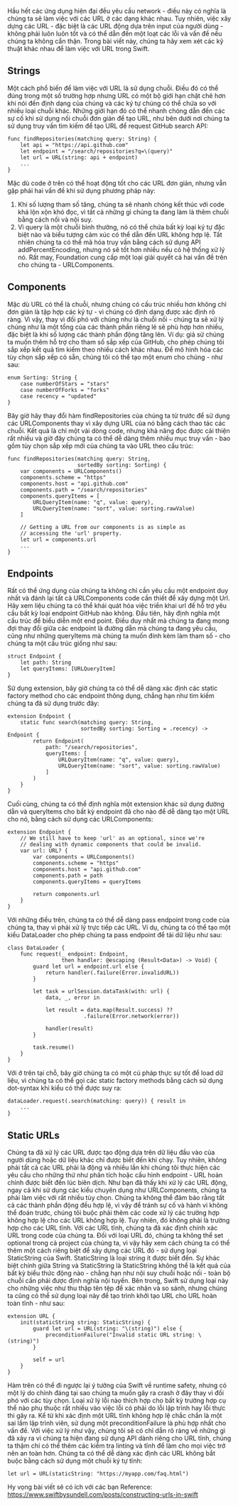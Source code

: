 Hầu hết các ứng dụng hiện đại đều yêu cầu network - điều này có nghĩa là chúng ta sẽ làm việc với các URL ở các dạng khác nhau. Tuy nhiên, việc xây dựng các URL - đặc biệt là các URL động dựa trên input của người dùng - không phải luôn luôn tốt và có thể dẫn đến một loạt các lỗi và vấn đề nếu chúng ta không cẩn thận.
Trong bài viết này, chúng ta hãy xem xét các kỹ thuật khác nhau để làm việc với URL trong Swift.
## Strings
Một cách phổ biến để làm việc với URL là sử dụng chuỗi. Điều đó có thể đúng trong một số trường hợp nhưng URL có một bộ giới hạn chặt chẽ hơn khi nói đến định dạng của chúng và các ký tự chúng có thể chứa so với nhiều loại chuỗi khác.
Những giới hạn đó có thể nhanh chóng dẫn đến các sự cố khi sử dụng nối chuỗi đơn giản để tạo URL, như bên dưới nơi chúng ta sử dụng truy vấn tìm kiếm để tạo URL để request GitHub search API:
```
func findRepositories(matching query: String) {
    let api = "https://api.github.com"
    let endpoint = "/search/repositories?q=\(query)"
    let url = URL(string: api + endpoint)
    ...
}
```
Mặc dù code ở trên có thể hoạt động tốt cho các URL đơn giản, nhưng vẫn gặp phải hai vấn đề khi sử dụng phương pháp này:
1. Khi số lượng tham số tăng, chúng ta sẽ nhanh chóng kết thúc với code khá lộn xộn khó đọc, vì tất cả những gì chúng ta đang làm là thêm chuỗi bằng cách nối và nội suy.
2. Vì query là một chuỗi bình thường, nó có thể chứa bất kỳ loại ký tự đặc biệt nào và biểu tượng cảm xúc có thể dẫn đến URL không hợp lệ. Tất nhiên chúng ta có thể mã hóa truy vấn bằng cách sử dụng API addPercentEncoding, nhưng nó sẽ tốt hơn nhiều nếu có hệ thống xử lý nó.
Rất may, Foundation cung cấp một loại giải quyết cả hai vấn đề trên cho chúng ta - URLComponents.
## Components
Mặc dù URL có thể là chuỗi, nhưng chúng có cấu trúc nhiều hơn không chỉ đơn giản là tập hợp các ký tự - vì chúng có định dạng được xác định rõ ràng. Vì vậy, thay vì đối phó với chúng như là chuỗi nối - chúng ta sẽ xử lý chúng như là một tổng của các thành phần riêng lẻ sẽ phù hợp hơn nhiều, đặc biệt là khi số lượng các thành phần động tăng lên.
Ví dụ: giả sử chúng ta muốn thêm hỗ trợ cho tham số sắp xếp của GitHub, cho phép chúng tôi sắp xếp kết quả tìm kiếm theo nhiều cách khác nhau. Để mô hình hóa các tùy chọn sắp xếp có sẵn, chúng tôi có thể tạo một enum cho chúng - như sau:
```
enum Sorting: String {
    case numberOfStars = "stars"
    case numberOfForks = "forks"
    case recency = "updated"
}
```
Bây giờ hãy thay đổi hàm findRepositories của chúng ta từ trước để sử dụng các URLComponents thay vì xây dựng URL của nó bằng cách thao tác các chuỗi. Kết quả là chỉ một vài dòng code, nhưng khả năng đọc được cải thiện rất nhiều và giờ đây chúng ta có thể dễ dàng thêm nhiều mục truy vấn - bao gồm tùy chọn sắp xếp mới của chúng ta vào URL theo cấu trúc:
```
func findRepositories(matching query: String,
                      sortedBy sorting: Sorting) {
    var components = URLComponents()
    components.scheme = "https"
    components.host = "api.github.com"
    components.path = "/search/repositories"
    components.queryItems = [
        URLQueryItem(name: "q", value: query),
        URLQueryItem(name: "sort", value: sorting.rawValue)
    ]

    // Getting a URL from our components is as simple as
    // accessing the 'url' property.
    let url = components.url
    ...
}
```
## Endpoints
Rất có thể ứng dụng của chúng ta không chỉ cần yêu cầu một endpoint duy nhất và đánh lại tất cả URLComponents code cần thiết để xây dựng một Url. Hãy xem liệu chúng ta có thể khái quát hóa việc triển khai url để hỗ trợ yêu cầu bất kỳ loại endpoint GitHub nào không.
Đầu tiên, hãy định nghĩa một cấu trúc để biểu diễn một end point. Điều duy nhất mà chúng ta đang mong đợi thay đổi giữa các endpoint là đường dẫn mà chúng ta đang yêu cầu, cũng như những queryItems mà chúng ta muốn đính kèm làm tham số - cho chúng ta một cấu trúc giống như sau:
```
struct Endpoint {
    let path: String
    let queryItems: [URLQueryItem]
}
```
Sử dụng extension, bây giờ chúng ta có thể dễ dàng xác định các static factory method cho các endpoint thông dụng, chẳng hạn như tìm kiếm chúng ta đã sử dụng trước đây:
```
extension Endpoint {
    static func search(matching query: String,
                       sortedBy sorting: Sorting = .recency) -> Endpoint {
        return Endpoint(
            path: "/search/repositories",
            queryItems: [
                URLQueryItem(name: "q", value: query),
                URLQueryItem(name: "sort", value: sorting.rawValue)
            ]
        )
    }
}
```
Cuối cùng, chúng ta có thể định nghĩa một extension khác sử dụng đường dẫn và queryItems cho bất kỳ endpoint đã cho nào để dễ dàng tạo một URL cho nó, bằng cách sử dụng các URLComponents:
```
extension Endpoint {
    // We still have to keep 'url' as an optional, since we're
    // dealing with dynamic components that could be invalid.
    var url: URL? {
        var components = URLComponents()
        components.scheme = "https"
        components.host = "api.github.com"
        components.path = path
        components.queryItems = queryItems

        return components.url
    }
}
```
Với những điều trên, chúng ta có thể dễ dàng pass endpoint trong code của chúng ta, thay vì phải xử lý trực tiếp các URL. Ví dụ, chúng ta có thể tạo một kiểu DataLoader cho phép chúng ta pass endpoint để tải dữ liệu như sau:
```
class DataLoader {
    func request(_ endpoint: Endpoint,
                 then handler: @escaping (Result<Data>) -> Void) {
        guard let url = endpoint.url else {
            return handler(.failure(Error.invalidURL))
        }

        let task = urlSession.dataTask(with: url) {
            data, _, error in

            let result = data.map(Result.success) ??
                        .failure(Error.network(error))

            handler(result)
        }

        task.resume()
    }
}
```
Với ở trên tại chỗ, bây giờ chúng ta có một cú pháp thực sự tốt để load dữ liệu, vì chúng ta có thể gọi các static factory methods bằng cách sử dụng dot-syntax khi kiểu có thể được suy ra:
```
dataLoader.request(.search(matching: query)) { result in
    ...
}
```
## Static URLs
Chúng ta đã xử lý các URL được tạo động dựa trên dữ liệu đầu vào của người dùng hoặc dữ liệu khác chỉ được biết đến khi chạy. Tuy nhiên, không phải tất cả các URL phải là động và nhiều lần khi chúng tôi thực hiện các yêu cầu cho những thứ như phân tích hoặc cấu hình endpoint - URL hoàn chỉnh được biết đến lúc biên dịch.
Như bạn đã thấy khi xử lý các URL động, ngay cả khi sử dụng các kiểu chuyên dụng như URLComponents, chúng ta phải làm việc với rất nhiều tùy chọn. Chúng ta không thể đảm bảo rằng tất cả các thành phần động đều hợp lệ, vì vậy để tránh sự cố và hành vi không thể đoán trước, chúng tôi buộc phải thêm các code xử lý các trường hợp không hợp lệ cho các URL không hợp lệ.
Tuy nhiên, đó không phải là trường hợp cho các URL tĩnh. Với các URL tĩnh, chúng ta đã xác định chính xác URL trong code của chúng ta. Đối với loại URL đó, chúng ta không thể set optional trong cả project của chúng ta, vì vậy hãy xem cách chúng ta có thể thêm một cách riêng biệt để xây dựng các URL đó - sử dụng loại StaticString của Swift.
StaticString là loại string ít được biết đến. Sự khác biệt chính giữa String và StaticString là StaticString không thể là kết quả của bất kỳ biểu thức động nào - chẳng hạn như nội suy chuỗi hoặc nối - toàn bộ chuỗi cần phải được định nghĩa nội tuyến. Bên trong, Swift sử dụng loại này cho những việc như thu thập tên tệp để xác nhận và so sánh, nhưng chúng ta cũng có thể sử dụng loại này để tạo trình khởi tạo URL cho URL hoàn toàn tĩnh - như sau:
```
extension URL {
    init(staticString string: StaticString) {
        guard let url = URL(string: "\(string)") else {
            preconditionFailure("Invalid static URL string: \(string)")
        }

        self = url
    }
}
```
Hàm trên có thể đi ngược lại ý tưởng của Swift về runtime safety, nhưng có một lý do chính đáng tại sao chúng ta muốn gây ra crash ở đây thay vì đối phó với các tùy chọn. Loại xử lý lỗi nào thích hợp cho bất kỳ trường hợp cụ thể nào phụ thuộc rất nhiều vào việc lỗi có phải do lỗi lập trình hay lỗi thực thi gây ra. Kể từ khi xác định một URL tĩnh không hợp lệ chắc chắn là một sai lầm lập trình viên, sử dụng một preconditionFailure là phù hợp nhất cho vấn đề. Với việc xử lý như vậy, chúng tôi sẽ có chỉ dẫn rõ ràng về những gì đã xảy ra vì chúng ta hiện đang sử dụng API dành riêng cho URL tĩnh, chúng ta thậm chí có thể thêm các kiểm tra linting và tĩnh để làm cho mọi việc trở nên an toàn hơn.
Chúng ta có thể dễ dàng xác định các URL không bắt buộc bằng cách sử dụng một chuỗi ký tự tĩnh:
```
let url = URL(staticString: "https://myapp.com/faq.html")
```
Hy vọng bài viết sẽ có ích với các bạn
Reference: https://www.swiftbysundell.com/posts/constructing-urls-in-swift